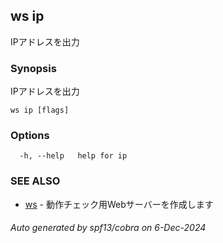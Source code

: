 ## ws ip

IPアドレスを出力

### Synopsis

IPアドレスを出力

```
ws ip [flags]
```

### Options

```
  -h, --help   help for ip
```

### SEE ALSO

* [ws](ws.md)	 - 動作チェック用Webサーバーを作成します

###### Auto generated by spf13/cobra on 6-Dec-2024
